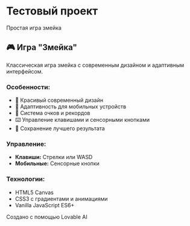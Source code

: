 # Тестовый проект

Простая игра змейка

## 🎮 Игра "Змейка"

Классическая игра змейка с современным дизайном и адаптивным интерфейсом.

### Особенности:
- 🎨 Красивый современный дизайн
- 📱 Адаптивность для мобильных устройств
- 🎯 Система очков и рекордов
- ⌨️ Управление клавишами и сенсорными кнопками
- 💾 Сохранение лучшего результата

### Управление:
- **Клавиши:** Стрелки или WASD
- **Мобильные:** Сенсорные кнопки

### Технологии:
- HTML5 Canvas
- CSS3 с градиентами и анимациями
- Vanilla JavaScript ES6+

Создано с помощью Lovable AI
